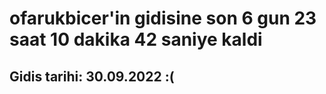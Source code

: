 # ofarukbicer'in gidisine son 6 gun 23 saat 10 dakika 42 saniye kaldi

## Gidis tarihi: 30.09.2022 :(
